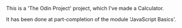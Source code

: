 This is a 'The Odin Project' project, which I've made a Calculator.

It has been done at part-completion of the module 'JavaScript Basics'.